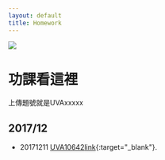 ```yaml
---
layout: default
title: Homework
---
```

![](https://nukcsie110.github.io/ProgrammingStudio/assets/images/cheer.png)
# 功課看這裡
上傳題號就是UVAxxxxx
##   2017/12
*   20171211 [UVA10642](https://uva.onlinejudge.org/index.php?option=com_onlinejudge&Itemid=8&category=18&page=show_problem&problem=1583)[link](url){:target="_blank"}.
